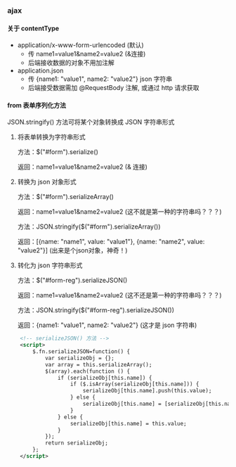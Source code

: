 ### ajax

#### 关于 contentType

- application/x-www-form-urlencoded (默认)
    - 传 name1=value1&name2=value2 (&连接)
    - 后端接收数据的对象不用加注解
- application.json
    - 传 {name1: "value1", name2: "value2"} json 字符串
    - 后端接受数据需加 @RequestBody 注解, 或通过 http 请求获取

#### from 表单序列化方法
JSON.stringify() 方法可将某个对象转换成 JSON 字符串形式
1. 将表单转换为字符串形式

    方法：$("#form").serialize()

    返回：name1=value1&name2=value2 (& 连接)


2. 转换为 json 对象形式
   
    方法：$("#form").serializeArray()
    
    返回：name1=value1&name2=value2 (这不就是第一种的字符串吗？？？)

    方法：JSON.stringify($("#form").serializeArray())

    返回：[{name: "name1", value: "value1"}, {name: "name2", value: "value2"}] (出来是个json对象，神奇！)


3. 转化为 json 字符串形式

    方法：$("#form-reg").serializeJSON()

    返回：name1=value1&name2=value2 (这不还是第一种的字符串吗？？？)

    方法：JSON.stringify($("#form-reg").serializeJSON())

    返回：{name1: "value1", name2: "value2"} (这才是 json 字符串)

~~~xml
    <!-- serializeJSON() 方法 -->
    <script>
        $.fn.serializeJSON=function() {
        	var serializeObj = {};
        	var array = this.serializeArray();
        	$(array).each(function () {
        		if (serializeObj[this.name]) {
        			if ($.isArray(serializeObj[this.name])) {
        				serializeObj[this.name].push(this.value);
        			} else {
        				serializeObj[this.name] = [serializeObj[this.name], this.value];
        			}
        		} else {
        			serializeObj[this.name] = this.value;
        		}
        	});
        	return serializeObj;
        };
    </script>
~~~

